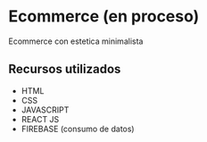 # Ecommerce (en proceso)

Ecommerce con estetica minimalista 

## Recursos utilizados

- HTML
- CSS
- JAVASCRIPT
- REACT JS 
- FIREBASE (consumo de datos)
